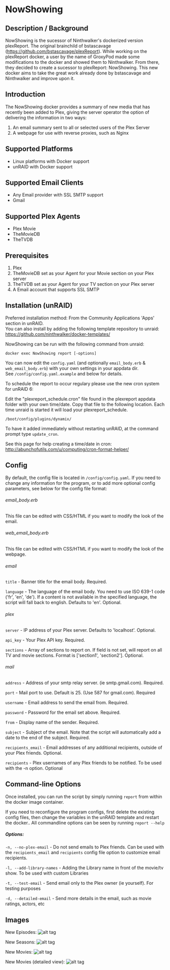 NowShowing
================

## Description / Background
NowShowing is the sucessor of Ninthwalker's dockerized version plexReport. The original brainchild of bstascavage (https://github.com/bstascavage/plexReport).
While working on the plexReport docker, a user by the name of GroxyPod made some modifications to the docker and showed them to Ninthwalker. From there, they decided 
to create a sucessor to plexReport: NowShowing. This new docker aims to take the great work already done by bstascavage and Ninthwalker and improve upon it.

## Introduction
The NowShowing docker provides a summary of new media that has recently been added to Plex, giving the server operator the option of delivering the information in two ways:
1) An email summary sent to all or selected users of the Plex Server
2) A webpage for use with reverse proxies, such as Nginx

## Supported Platforms
* Linux platforms with Docker support
* unRAID with Docker support

## Supported Email Clients
* Any Email provider with SSL SMTP support
* Gmail

## Supported Plex Agents
* Plex Movie
* TheMovieDB
* TheTVDB

## Prerequisites
1.  Plex
2.  TheMovieDB set as your Agent for your Movie section on your Plex server
3.  TheTVDB set as your Agent for your TV section on your Plex server
4.  A Email account that supports SSL SMTP

## Installation (unRAID)

Preferred installation method: From the Community Applications 'Apps' section in unRAID.  
You can also install by adding the following template repository to unraid:  
https://github.com/ninthwalker/docker-templates/



NowShowing can be run with the following command from unraid:  

`docker exec NowShowing report [-options]`

You can now edit the `config.yaml` (and optionally `email_body.erb` & `web_email_body.erb`) with your own settings in your appdata dir.  
See `/config/config.yaml.example` and below for details.

To schedule the report to occur regulary please use the new cron system for unRAID 6:

Edit the "plexreport_schedule.cron" file found in the plexreport appdata folder with your own time/date.
Copy that file to the following location. Each time unraid is started it will load your plexreport_schedule.

`/boot/config/plugins/dynamix/`

To have it added immediately without restarting unRAID, at the command prompt type `update_cron`.

See this page for help creating a time/date in cron: http://abunchofutils.com/u/computing/cron-format-helper/
    
## Config

By default, the config file is located in `/config/config.yaml`.  If you need to change any information for the program, or to add more optional config parameters, see below for the config file format:

###### email_body.erb

This file can be edited with CSS/HTML if you want to modify the look of the email.

###### web_email_body.erb

This file can be edited with CSS/HTML if you want to modify the look of the webpage.

###### email
`title` - Banner title for the email body.  Required.

`language` - The language of the email body. You need to use ISO 639-1 code ('fr', 'en', 'de'). If a content is not available in the specified language, the script will fall back to english. Defaults to 'en'. Optional.

###### plex
`server` - IP address of your Plex server.  Defaults to 'localhost'.  Optional.

`api_key` - Your Plex API key.  Required.

`sections` - Array of sections to report on.  If field is not set, will report on all TV and movie sections.  Format is ['section1', 'section2'].  Optional.

###### mail
`address` - Address of your smtp relay server.  (ie smtp.gmail.com).  Required.

`port` - Mail port to use.  Default is 25.  (Use 587 for gmail.com).  Required

`username` - Email address to send the email from.  Required.

`password` - Password for the email set above.  Required.

`from` - Display name of the sender.  Required.

`subject` - Subject of the email. Note that the script will automatically add a date to the end of the subject. Required.

`recipients_email` - Email addresses of any additional recipients, outside of your Plex friends.  Optional.

`recipients` - Plex usernames of any Plex friends to be notified.  To be used with the -n option.  Optional

## Command-line Options

Once installed, you can run the script by simply running `report` from within the docker image container. 

If you need to reconfigure the program configs, first delete the existing config files, then change the variables in the unRAID template and restart the docker..  All commandline options can be seen by running `report --help`

##### Options:
`-n, --no-plex-email` - Do not send emails to Plex friends.  Can be used with the `recipients_email` and `recipients` config file option to customize email recipients.

`-l, --add-library-names` - Adding the Library name in front of the movie/tv show.  To be used with custom Libraries

`-t, --test-email` - Send email only to the Plex owner (ie yourself).  For testing purposes

`-d, --detailed-email` - Send more details in the email, such as movie ratings, actors, etc

## Images

New Episodes:
![alt tag](http://i.imgur.com/hWzHl2x.png)

New Seasons:
![alt tag](http://i.imgur.com/sBy62Ty.png)

New Movies:
![alt tag](http://i.imgur.com/E3Q85uU.png)

New Movies (detailed view):
![alt tag](http://i.imgur.com/9BHiQHW.png)

